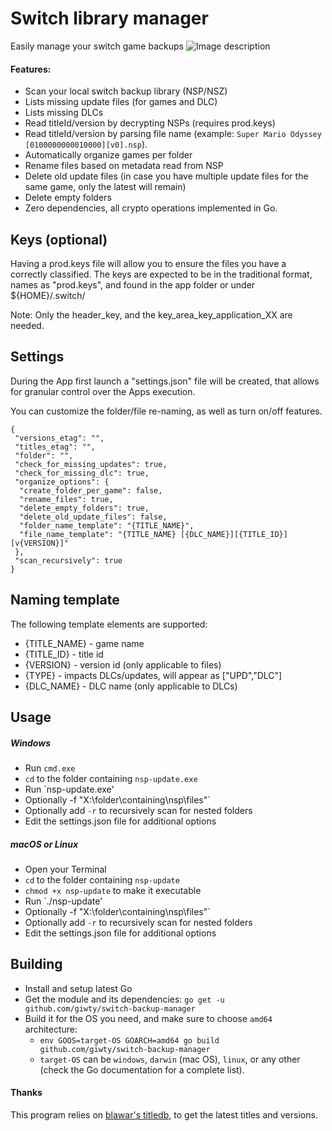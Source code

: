 # Switch library manager
Easily manage your switch game backups 
![Image description](https://raw.githubusercontent.com/giwty/nsp-update/master/screenshot.png)

#### Features:
- Scan your local switch backup library (NSP/NSZ)
- Lists missing update files (for games and DLC)
- Lists missing DLCs
- Read titleId/version by decrypting NSPs (requires prod.keys)
- Read titleId/version by parsing file name  (example: `Super Mario Odyssey [0100000000010000][v0].nsp`).
- Automatically organize games per folder
- Rename files based on metadata read from NSP
- Delete old update files (in case you have multiple update files for the same game, only the latest will remain)
- Delete empty folders
- Zero dependencies, all crypto operations implemented in Go. 

## Keys (optional)
Having a prod.keys file will allow you to ensure the files you have a correctly classified.
The keys are expected to be in the traditional format, names as "prod.keys", and found in the app folder or under ${HOME}/.switch/

Note: Only the header_key, and the key_area_key_application_XX are needed.

## Settings  
During the App first launch a "settings.json" file will be created, that allows for granular control over the Apps execution.

You can customize the folder/file re-naming, as well as turn on/off features.

```
{
 "versions_etag": "",
 "titles_etag": "",
 "folder": "",
 "check_for_missing_updates": true,
 "check_for_missing_dlc": true,
 "organize_options": {
  "create_folder_per_game": false,
  "rename_files": true,
  "delete_empty_folders": true,
  "delete_old_update_files": false,
  "folder_name_template": "{TITLE_NAME}",
  "file_name_template": "{TITLE_NAME} [{DLC_NAME}][{TITLE_ID}][v{VERSION}]"
 },
 "scan_recursively": true
}
```

## Naming template
The following template elements are supported:
- {TITLE_NAME} - game name
- {TITLE_ID} - title id
- {VERSION} - version id (only applicable to files)
- {TYPE} - impacts DLCs/updates, will appear as ["UPD","DLC"]
- {DLC_NAME} - DLC name (only applicable to DLCs)
## Usage
##### Windows
- Run `cmd.exe`
- `cd` to the folder containing `nsp-update.exe`
- Run `nsp-update.exe'
- Optionally -f "X:\folder\containing\nsp\files"`
- Optionally add  `-r` to recursively scan for nested folders
- Edit the settings.json file for additional options

 
##### macOS or Linux
- Open your Terminal
- `cd` to the folder containing `nsp-update`
- `chmod +x nsp-update` to make it executable
- Run `./nsp-update'
- Optionally -f "X:\folder\containing\nsp\files"`
- Optionally add  `-r` to recursively scan for nested folders
- Edit the settings.json file for additional options

## Building
- Install and setup latest Go
- Get the module and its dependencies: `go get -u github.com/giwty/switch-backup-manager`
- Build it for the OS you need, and make sure to choose `amd64` architecture:
    - `env GOOS=target-OS GOARCH=amd64 go build github.com/giwty/switch-backup-manager`
    - `target-OS` can be `windows`, `darwin` (mac OS), `linux`, or any other (check the Go documentation for a complete list).

#### Thanks
This program relies on [blawar's titledb](https://github.com/blawar/titledb), to get the latest titles and versions.
